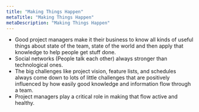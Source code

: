 ```yaml
---
title: "Making Things Happen"
metaTitle: "Making Things Happen"
metaDescription: "Making Things Happen"
---
```


-	Good project managers make it their business to know all kinds of useful things about state of the team, state of the world and then apply that knowledge to help people get stuff done.
-	Social networks (People talk each other) always stronger than technological ones.
-	The big challenges like project vision, feature lists, and schedules always come down to lots of little challenges that are positively influenced by how easily good knowledge and information flow through a team.
-	Project managers play a critical role in making that flow active and healthy.
